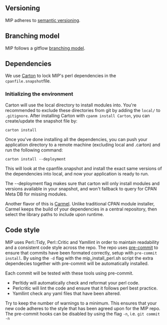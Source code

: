 ## Versioning
MIP adheres to [semantic versioning].

## Branching model
MIP follows a gitflow [branching model].

## Dependencies
We use [Carton] to lock MIP's perl dependencies in the `cpanfile.snapshot`file.

### Initializing the environment
Carton will use the local directory to install modules into. You're recommended to exclude these directories from git by adding the `local/` to `.gitignore`.
After installing Carton with `cpanm install Carton`, you can create/update the snapshot file by:

```
carton install
```

Once you've done installing all the dependencies, you can push your application directory to a remote machine (excluding local and .carton) and run the following command:

```
carton install --deployment
```

This will look at the cpanfile.snapshot and install the exact same versions of the dependencies into local, and now your application is ready to run.

The --deployment flag makes sure that carton will only install modules and versions available in your snapshot, and won't fallback to query for CPAN Meta DB for missing modules.

Another flavor of this is [Carmel]. Unlike traditional CPAN module installer, Carmel keeps the build of your dependencies in a central repository, then select the library paths to include upon runtime.

## Code style
MIP uses Perl::Tidy, Perl::Critic and Yamllint in order to maintain readability and a consistent code style across the repo. The repo uses [pre-commit] to ensure that commits have been formated correctly, setup with `pre-commit install`.
By using the `-d` flag with the mip_install_perl.sh script the extra dependecies together with pre-commit will be automatically installed.

Each commit will be tested with these tools using pre-commit.

 - Perltidy will automatically check and reformat your perl code.
 - Perlcritic will lint the code and ensure that it follows perl best practice.
 - Yamllint check any yaml files that have been altered.

Try to keep the number of warnings to a minimum. This ensures that your new code adheres to the style that has been agreed upon for the MIP repo. The pre-commit hooks can be disabled by using the flag `-n`, i.e. `git commit -n`

[branching model]: http://www.clinicalgenomics.se/development/dev/gitflow/
[Carmel]: https://metacpan.org/pod/Carmel
[Carton]: https://metacpan.org/pod/Carton
[semantic versioning]: https://semver.org/
[pre-commit]: https://pre-commit.com
